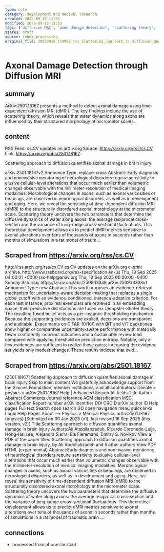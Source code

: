 ```yaml
---
type: note
category: development and medical research
created: 2025-09-18 11:53
modified: 2025-09-18 11:53
tags: ['diffusion MRI', 'axon damage detection', 'scattering theory', 'time-dependent diffusion']
status: draft
source: inbox_processing
original_file: 20250918_114950_rss_Scattering_approach_to_diffusion_quantifies_axonal.txt
---
```


# Axonal Damage Detection through Diffusion MRI

## summary
ArXiv:2501.18167 presents a method to detect axonal damage using time-dependent diffusion MRI (dMRI). The key findings include the use of scattering theory, which reveals that water dynamics along axons are influenced by their structured morphology at micrometer scales.

## content
RSS Feed: cs.CV updates on arXiv.org
Source: https://arxiv.org/rss/cs.CV
Link: https://arxiv.org/abs/2501.18167

Scattering approach to diffusion quantifies axonal damage in brain injury

arXiv:2501.18167v2 Announce Type: replace-cross Abstract: Early diagnosis and noninvasive monitoring of neurological disorders require sensitivity to elusive cellular-level alterations that occur much earlier than volumetric changes observable with the millimeter-resolution of medical imaging modalities. Morphological changes in axons, such as axonal varicosities or beadings, are observed in neurological disorders, as well as in development and aging. Here, we reveal the sensitivity of time-dependent diffusion MRI (dMRI) to the structurally disordered axonal morphology at the micrometer scale. Scattering theory uncovers the two parameters that determine the diffusive dynamics of water along axons: the average reciprocal cross-section and the variance of long-range cross-sectional fluctuations. This theoretical development allows us to predict dMRI metrics sensitive to axonal alterations over tens of thousands of axons in seconds rather than months of simulations in a rat model of traum...

## Scraped from https://arxiv.org/rss/cs.CV
<?xml version='1.0' encoding='UTF-8'?>
<rss xmlns:arxiv="http://arxiv.org/schemas/atom" xmlns:dc="http://purl.org/dc/elements/1.1/" xmlns:atom="http://www.w3.org/2005/Atom" xmlns:content="http://purl.org/rss/1.0/modules/content/" version="2.0">
  <channel>
    <title>cs.CV updates on arXiv.org</title>
    <link>http://rss.arxiv.org/rss/cs.CV</link>
    <description>cs.CV updates on the arXiv.org e-print archive.</description>
    <atom:link href="http://rss.arxiv.org/rss/cs.CV" rel="self" type="application/rss+xml"/>
    <docs>http://www.rssboard.org/rss-specification</docs>
    <language>en-us</language>
    <lastBuildDate>Thu, 18 Sep 2025 04:00:01 +0000</lastBuildDate>
    <managingEditor>rss-help@arxiv.org</managingEditor>
    <pubDate>Thu, 18 Sep 2025 00:00:00 -0400</pubDate>
    <skipDays>
      <day>Sunday</day>
      <day>Saturday</day>
    </skipDays>
    <item>
      <title>Proximity-Based Evidence Retrieval for Uncertainty-Aware Neural Networks</title>
      <link>https://arxiv.org/abs/2509.13338</link>
      <description>arXiv:2509.13338v1 Announce Type: new 
Abstract: This work proposes an evidence-retrieval mechanism for uncertainty-aware decision-making that replaces a single global cutoff with an evidence-conditioned, instance-adaptive criterion. For each test instance, proximal exemplars are retrieved in an embedding space; their predictive distributions are fused via Dempster-Shafer theory. The resulting fused belief acts as a per-instance thresholding mechanism. Because the supporting evidences are explicit, decisions are transparent and auditable. Experiments on CIFAR-10/100 with BiT and ViT backbones show higher or comparable uncertainty-aware performance with materially fewer confidently incorrect outcomes and a sustainable review load compared with applying threshold on prediction entropy. Notably, only a few evidences are sufficient to realize these gains; increasing the evidence set yields only modest changes. These results indicate that evid...


## Scraped from https://arxiv.org/abs/2501.18167
[2501.18167] Scattering approach to diffusion quantifies axonal damage in brain injury Skip to main content We gratefully acknowledge support from the Simons Foundation, member institutions, and all contributors. Donate &gt; physics &gt; arXiv:2501.18167 Help | Advanced Search All fields Title Author Abstract Comments Journal reference ACM classification MSC classification Report number arXiv identifier DOI ORCID arXiv author ID Help pages Full text Search open search GO open navigation menu quick links Login Help Pages About --> Physics > Medical Physics arXiv:2501.18167 (physics) [Submitted on 30 Jan 2025 (v1), last revised 16 Sep 2025 (this version, v2)] Title:Scattering approach to diffusion quantifies axonal damage in brain injury Authors:Ali Abdollahzadeh, Ricardo Coronado-Leija, Hong-Hsi Lee, Alejandra Sierra, Els Fieremans, Dmitry S. Novikov View a PDF of the paper titled Scattering approach to diffusion quantifies axonal damage in brain injury, by Ali Abdollahzadeh and 5 other authors View PDF HTML (experimental) Abstract:Early diagnosis and noninvasive monitoring of neurological disorders require sensitivity to elusive cellular-level alterations that occur much earlier than volumetric changes observable with the millimeter-resolution of medical imaging modalities. Morphological changes in axons, such as axonal varicosities or beadings, are observed in neurological disorders, as well as in development and aging. Here, we reveal the sensitivity of time-dependent diffusion MRI (dMRI) to the structurally disordered axonal morphology at the micrometer scale. Scattering theory uncovers the two parameters that determine the diffusive dynamics of water along axons: the average reciprocal cross-section and the variance of long-range cross-sectional fluctuations. This theoretical development allows us to predict dMRI metrics sensitive to axonal alterations over tens of thousands of axons in seconds rather than months of simulations in a rat model of traumatic brain ...


## connections
- processed from phone shortcut
